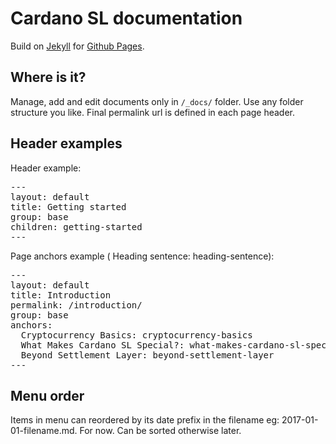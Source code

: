 # Cardano SL documentation
Build on [Jekyll](https://jekyllrb.com/) for [Github Pages](https://pages.github.com/).

## Where is it?
Manage, add and edit documents only in `/_docs/` folder. Use any folder structure you like. Final permalink url is defined in each page header.

## Header examples
Header example:
<pre>
---
layout: default
title: Getting started
group: base
children: getting-started
---
</pre>

Page anchors example (  Heading sentence: heading-sentence):
<pre>
---
layout: default
title: Introduction
permalink: /introduction/
group: base
anchors:
  Cryptocurrency Basics: cryptocurrency-basics
  What Makes Cardano SL Special?: what-makes-cardano-sl-special
  Beyond Settlement Layer: beyond-settlement-layer
---
</pre>

## Menu order
Items in menu can reordered by its date prefix in the filename eg: 2017-01-01-filename.md.
For now. Can be sorted otherwise later.
